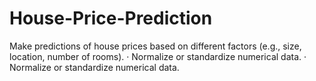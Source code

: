 # House-Price-Prediction
Make predictions of house prices based on different factors (e.g., size, location, number of rooms). · Normalize or standardize numerical data. · Normalize or standardize numerical data.
